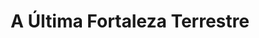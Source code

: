 ---
Numero: 135
title: A Última Fortaleza Terrestre
Autor: A E Van Vogt
Co-autor: 
Ano-de-Publicacao: 1968
Titulo-original: "Earths Last Fortress"
Tradutor: Eurico da Fonseca
Co-tradutor: 
Ano-de-edicao: 1960
alias: A-E-Van-Vogt
Autor2-alias: 
Tradutor1-alias: Eurico-da-Fonseca
Tradutor2-alias: 
Titulo-link: 135-A-ultima-Fortaleza-Terrestre
Capa: Lima de Freitas
pags: 148
Capa-link: Lima-de-Freitas
---